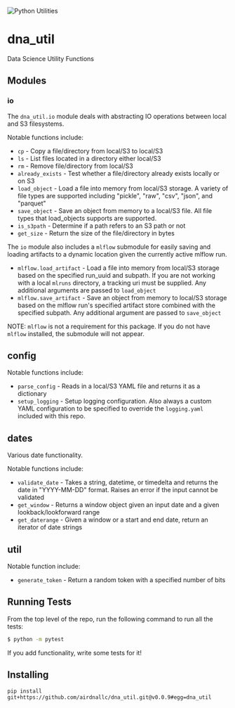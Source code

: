 ![Python Utilities](https://avatars3.githubusercontent.com/u/37234308?s=200&v=4)

# dna_util

Data Science Utility Functions

## Modules

### io

The `dna_util.io` module deals with abstracting IO operations between local and S3 filesystems.

Notable functions include:
* `cp` - Copy a file/directory from local/S3 to local/S3
* `ls` - List files located in a directory either local/S3
* `rm` - Remove file/directory from local/S3
* `already_exists` - Test whether a file/directory already exists locally or on S3
* `load_object` - Load a file into memory from local/S3 storage. A variety of file types are supported including "pickle", "raw", "csv", "json", and "parquet"
* `save_object` - Save an object from memory to a local/S3 file. All file types that load_objects supports are supported.
* `is_s3path` - Determine if a path refers to an S3 path or not
* `get_size` - Return the size of the file/directory in bytes

The `io` module also includes a `mlflow` submodule for easily saving and loading artifacts to a dynamic location given the currently active mlflow run.

* `mlflow.load_artifact` - Load a file into memory from local/S3 storage based on the specified run_uuid and subpath. If you are not working with a local `mlruns` directory, a tracking uri must be supplied. Any additional arguments are passed to `load_object`
* `mlflow.save_artifact` - Save an object from memory to local/S3 storage based on the mlflow run's specified artifact store combined with the specified subpath. Any additional argument are passed to `save_object`

NOTE: `mlflow` is not a requirement for this package. If you do not have `mlflow` installed, the submodule will not appear.

## config

Notable functions include:
* `parse_config` - Reads in a local/S3 YAML file and returns it as a dictionary
* `setup_logging` - Setup logging configuration. Also always a custom YAML configuration to be specified to override the `logging.yaml` included with this repo.


## dates

Various date functionality.

Notable functions include:
* `validate_date` - Takes a string, datetime, or timedelta and returns the date in "YYYY-MM-DD" format. Raises an error if the input cannot be validated
* `get_window` - Returns a window object given an input date and a given lookback/lookforward range
* `get_daterange` - Given a window or a start and end date, return an iterator of date strings


## util

Notable function include:
* `generate_token` - Return a random token with a specified number of bits


## Running Tests

From the top level of the repo, run the following command to run all the tests:

```bash
$ python -m pytest
```

If you add functionality, write some tests for it!

## Installing

`pip install git+https://github.com/airdnallc/dna_util.git@v0.0.9#egg=dna_util`
